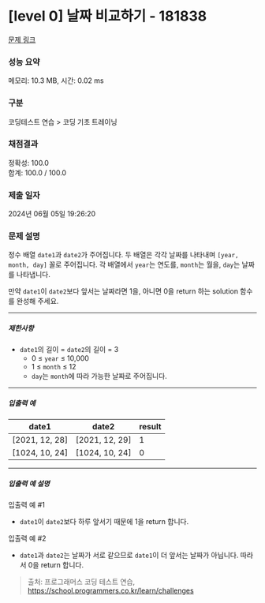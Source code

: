 # [level 0] 날짜 비교하기 - 181838 

[문제 링크](https://school.programmers.co.kr/learn/courses/30/lessons/181838) 

### 성능 요약

메모리: 10.3 MB, 시간: 0.02 ms

### 구분

코딩테스트 연습 > 코딩 기초 트레이닝

### 채점결과

정확성: 100.0<br/>합계: 100.0 / 100.0

### 제출 일자

2024년 06월 05일 19:26:20

### 문제 설명

<p>정수 배열 <code>date1</code>과 <code>date2</code>가 주어집니다. 두 배열은 각각 날짜를 나타내며 <code>[year, month, day]</code> 꼴로 주어집니다. 각 배열에서 <code>year</code>는 연도를, <code>month</code>는 월을, <code>day</code>는 날짜를 나타냅니다.</p>

<p>만약 <code>date1</code>이 <code>date2</code>보다 앞서는 날짜라면 1을, 아니면 0을 return 하는 solution 함수를 완성해 주세요.</p>

<hr>

<h5>제한사항</h5>

<ul>
<li><code>date1</code>의 길이 = <code>date2</code>의 길이 = 3

<ul>
<li>0 ≤ <code>year</code> ≤ 10,000</li>
<li>1 ≤ <code>month</code> ≤ 12</li>
<li><code>day</code>는 <code>month</code>에 따라 가능한 날짜로 주어집니다.</li>
</ul></li>
</ul>

<hr>

<h5>입출력 예</h5>
<table class="table">
        <thead><tr>
<th>date1</th>
<th>date2</th>
<th>result</th>
</tr>
</thead>
        <tbody><tr>
<td>[2021, 12, 28]</td>
<td>[2021, 12, 29]</td>
<td>1</td>
</tr>
<tr>
<td>[1024, 10, 24]</td>
<td>[1024, 10, 24]</td>
<td>0</td>
</tr>
</tbody>
      </table>
<hr>

<h5>입출력 예 설명</h5>

<p>입출력 예 #1</p>

<ul>
<li><code>date1</code>이 <code>date2</code>보다 하루 앞서기 때문에 1을 return 합니다.</li>
</ul>

<p>입출력 예 #2</p>

<ul>
<li><code>date1</code>과 <code>date2</code>는 날짜가 서로 같으므로 <code>date1</code>이 더 앞서는 날짜가 아닙니다. 따라서 0을 return 합니다.</li>
</ul>


> 출처: 프로그래머스 코딩 테스트 연습, https://school.programmers.co.kr/learn/challenges